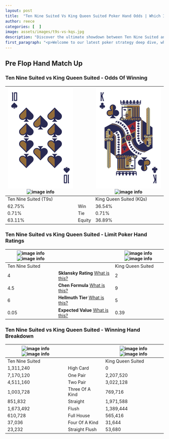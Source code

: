 ```yaml
---
layout: post
title:  "Ten Nine Suited Vs King Queen Suited Poker Hand Odds | Which Is The Better Hand In Poker? A Complete Guide"
author: reece
categories: [  ]
image: assets/images/t9s-vs-kqs.jpg
description: "Discover the ultimate showdown between Ten Nine Suited and King Queen Suited in poker! Uncover the odds, strategies, and scenarios where one hand triumphs over the other. Get ready to up your poker game with this thrilling analysis."
first_paragraph: "<p>Welcome to our latest poker strategy deep dive, where we're pitting two distinct hands against each other in a high-stakes showdown: Ten Nine Suited vs King Queen Suited.</p><p>In the dynamic world of poker, every decision counts, and knowing which hand holds the upper hand is key to your success at the table.</p><p>In this article, we'll dissect these two hands, explore the scenarios where one dominates the other, and equip you with the knowledge to make strategic choices that can tip the odds in your favor.</p><p>Get ready to unravel the intriguing dynamics of these poker hands and elevate your game to new heights.</p>"
---
```




[comment]: # (sp0)

## Pre Flop Hand Match Up

<div class="table hand-ratings" markdown="1"> 



### Ten Nine Suited vs King Queen Suited - Odds Of Winning


    
| ![image info](assets/images/hand1/t.png) ![image info](assets/images/hand1/9s.png) |  | ![image info](assets/images/hand2/k.png) ![image info](assets/images/hand2/qs.png) |
| -------- | -------- | -------- |
| Ten Nine Suited (T9s) |  | King Queen Suited (KQs) |
| 62.75% | Win | 36.54% |
| 0.71% | Tie | 0.71% |
| 63.11% | Equity | 36.89% |




[comment]: # (sp1)



### Ten Nine Suited vs King Queen Suited - Limit Poker Hand Ratings


    
| ![image info](https://www.riverpairs.com/assets/images/hand1/t.png) ![image info](https://www.riverpairs.com/assets/images/hand1/9s.png) |  | ![image info](https://www.riverpairs.com/assets/images/hand2/k.png) ![image info](https://www.riverpairs.com/assets/images/hand2/qs.png) |
| -------- | -------- | -------- |
| Ten Nine Suited |  | King Queen Suited |
| 4 | **Sklansky Rating** [What is this?](/sklansky-rating-explained) | 2 |
| 4.5 | **Chen Formula** [What is this?](/chen-formula-explained) | 9 |
| 6 | **Hellmuth Tier** [What is this?](/Hellmuth-tier-explained) | 5 |
| 0.05 | **Expected Value** [What is this?](/expected-value-explained) | 0.39 |




[comment]: # (sp2)



### Ten Nine Suited vs King Queen Suited - Winning Hand Breakdown


    
| ![image info](https://www.riverpairs.com/assets/images/hand1/t.png) ![image info](https://www.riverpairs.com/assets/images/hand1/9s.png) |  | ![image info](https://www.riverpairs.com/assets/images/hand2/k.png) ![image info](https://www.riverpairs.com/assets/images/hand2/qs.png) |
| -------- | -------- | -------- |
| Ten Nine Suited |  | King Queen Suited |
| 1,311,240 | High Card | 0 |
| 7,170,120 | One Pair | 2,207,520 |
| 4,511,160 | Two Pair | 3,022,128 |
| 1,003,728 | Three Of A Kind | 769,716 |
| 851,832 | Straight | 1,971,588 |
| 1,673,492 | Flush | 1,389,444 |
| 610,728 | Full House | 565,416 |
| 37,036 | Four Of A Kind | 31,644 |
| 23,232 | Straight Flush | 53,680 |




[comment]: # (sp3)



</div>

[comment]: # (sp4)



[comment]: # (sp5)

